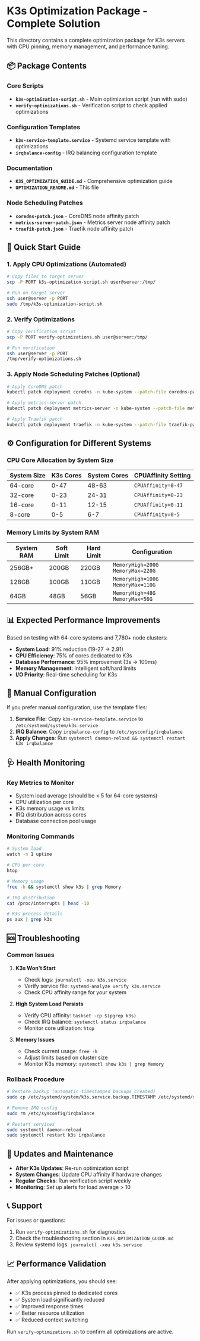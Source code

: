 # K3s Optimization Package - Complete Solution

This directory contains a complete optimization package for K3s servers with CPU pinning, memory management, and performance tuning.

## 📦 Package Contents

### Core Scripts
- **`k3s-optimization-script.sh`** - Main optimization script (run with sudo)
- **`verify-optimizations.sh`** - Verification script to check applied optimizations

### Configuration Templates  
- **`k3s-service-template.service`** - Systemd service template with optimizations
- **`irqbalance-config`** - IRQ balancing configuration template

### Documentation
- **`K3S_OPTIMIZATION_GUIDE.md`** - Comprehensive optimization guide
- **`OPTIMIZATION_README.md`** - This file

### Node Scheduling Patches
- **`coredns-patch.json`** - CoreDNS node affinity patch
- **`metrics-server-patch.json`** - Metrics server node affinity patch  
- **`traefik-patch.json`** - Traefik node affinity patch

## 🚀 Quick Start Guide

### 1. Apply CPU Optimizations (Automated)
```bash
# Copy files to target server
scp -P PORT k3s-optimization-script.sh user@server:/tmp/

# Run on target server
ssh user@server -p PORT
sudo /tmp/k3s-optimization-script.sh
```

### 2. Verify Optimizations
```bash
# Copy verification script
scp -P PORT verify-optimizations.sh user@server:/tmp/

# Run verification
ssh user@server -p PORT
/tmp/verify-optimizations.sh
```

### 3. Apply Node Scheduling Patches (Optional)
```bash
# Apply CoreDNS patch
kubectl patch deployment coredns -n kube-system --patch-file coredns-patch.json

# Apply metrics-server patch  
kubectl patch deployment metrics-server -n kube-system --patch-file metrics-server-patch.json

# Apply Traefik patch
kubectl patch deployment traefik -n kube-system --patch-file traefik-patch.json
```

## ⚙️ Configuration for Different Systems

### CPU Core Allocation by System Size

| System Size | K3s Cores | System Cores | CPUAffinity Setting |
|-------------|-----------|--------------|-------------------|
| 64-core     | 0-47      | 48-63        | `CPUAffinity=0-47` |
| 32-core     | 0-23      | 24-31        | `CPUAffinity=0-23` |
| 16-core     | 0-11      | 12-15        | `CPUAffinity=0-11` |
| 8-core      | 0-5       | 6-7          | `CPUAffinity=0-5`  |

### Memory Limits by System RAM

| System RAM | Soft Limit | Hard Limit | Configuration |
|------------|------------|------------|---------------|
| 256GB+     | 200GB      | 220GB      | `MemoryHigh=200G MemoryMax=220G` |
| 128GB      | 100GB      | 110GB      | `MemoryHigh=100G MemoryMax=110G` |
| 64GB       | 48GB       | 56GB       | `MemoryHigh=48G MemoryMax=56G` |

## 📊 Expected Performance Improvements

Based on testing with 64-core systems and 7,780+ node clusters:

- **System Load**: 91% reduction (19-27 → 2.91)
- **CPU Efficiency**: 75% of cores dedicated to K3s
- **Database Performance**: 95% improvement (3s → 100ms)
- **Memory Management**: Intelligent soft/hard limits
- **I/O Priority**: Real-time scheduling for K3s

## 🔧 Manual Configuration

If you prefer manual configuration, use the template files:

1. **Service File**: Copy `k3s-service-template.service` to `/etc/systemd/system/k3s.service`
2. **IRQ Balance**: Copy `irqbalance-config` to `/etc/sysconfig/irqbalance`
3. **Apply Changes**: Run `systemctl daemon-reload && systemctl restart k3s irqbalance`

## 🩺 Health Monitoring

### Key Metrics to Monitor
- System load average (should be < 5 for 64-core systems)
- CPU utilization per core
- K3s memory usage vs limits
- IRQ distribution across cores
- Database connection pool usage

### Monitoring Commands
```bash
# System load
watch -n 1 uptime

# CPU per core
htop

# Memory usage
free -h && systemctl show k3s | grep Memory

# IRQ distribution  
cat /proc/interrupts | head -10

# K3s process details
ps aux | grep k3s
```

## 🆘 Troubleshooting

### Common Issues

1. **K3s Won't Start**
   - Check logs: `journalctl -xeu k3s.service`
   - Verify service file: `systemd-analyze verify k3s.service`
   - Check CPU affinity range for your system

2. **High System Load Persists**
   - Verify CPU affinity: `taskset -cp $(pgrep k3s)`
   - Check IRQ balance: `systemctl status irqbalance`
   - Monitor core utilization: `htop`

3. **Memory Issues**
   - Check current usage: `free -h`
   - Adjust limits based on cluster size
   - Monitor K3s memory: `systemctl show k3s | grep Memory`

### Rollback Procedure
```bash
# Restore backup (automatic timestamped backups created)
sudo cp /etc/systemd/system/k3s.service.backup.TIMESTAMP /etc/systemd/system/k3s.service

# Remove IRQ config
sudo rm /etc/sysconfig/irqbalance  

# Restart services
sudo systemctl daemon-reload
sudo systemctl restart k3s irqbalance
```

## 🔄 Updates and Maintenance

- **After K3s Updates**: Re-run optimization script
- **System Changes**: Update CPU affinity if hardware changes
- **Regular Checks**: Run verification script weekly
- **Monitoring**: Set up alerts for load average > 10

## 📞 Support

For issues or questions:
1. Run `verify-optimizations.sh` for diagnostics
2. Check the troubleshooting section in `K3S_OPTIMIZATION_GUIDE.md`
3. Review systemd logs: `journalctl -xeu k3s.service`

## 📈 Performance Validation

After applying optimizations, you should see:
- ✅ K3s process pinned to dedicated cores
- ✅ System load significantly reduced  
- ✅ Improved response times
- ✅ Better resource utilization
- ✅ Reduced context switching

Run `verify-optimizations.sh` to confirm all optimizations are active.

